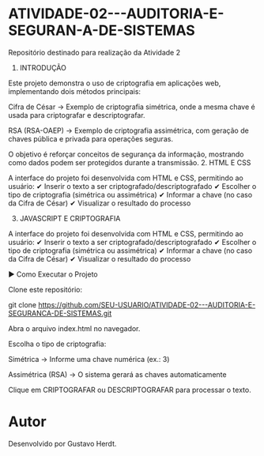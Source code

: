 # ATIVIDADE-02---AUDITORIA-E-SEGURAN-A-DE-SISTEMAS
Repositório destinado para realização da Atividade 2

1. INTRODUÇÃO

Este projeto demonstra o uso de criptografia em aplicações web, implementando dois métodos principais:

Cifra de César → Exemplo de criptografia simétrica, onde a mesma chave é usada para criptografar e descriptografar.

RSA (RSA-OAEP) → Exemplo de criptografia assimétrica, com geração de chaves pública e privada para operações seguras.

O objetivo é reforçar conceitos de segurança da informação, mostrando como dados podem ser protegidos durante a transmissão.
2. HTML E CSS

A interface do projeto foi desenvolvida com HTML e CSS, permitindo ao usuário:
✔ Inserir o texto a ser criptografado/descriptografado
✔ Escolher o tipo de criptografia (simétrica ou assimétrica)
✔ Informar a chave (no caso da Cifra de César)
✔ Visualizar o resultado do processo

3. JAVASCRIPT E CRIPTOGRAFIA

A interface do projeto foi desenvolvida com HTML e CSS, permitindo ao usuário:
✔ Inserir o texto a ser criptografado/descriptografado
✔ Escolher o tipo de criptografia (simétrica ou assimétrica)
✔ Informar a chave (no caso da Cifra de César)
✔ Visualizar o resultado do processo

▶️ Como Executar o Projeto

Clone este repositório:

git clone https://github.com/SEU-USUARIO/ATIVIDADE-02---AUDITORIA-E-SEGURANCA-DE-SISTEMAS.git

Abra o arquivo index.html no navegador.

Escolha o tipo de criptografia:

Simétrica → Informe uma chave numérica (ex.: 3)

Assimétrica (RSA) → O sistema gerará as chaves automaticamente

Clique em CRIPTOGRAFAR ou DESCRIPTOGRAFAR para processar o texto.

# Autor

Desenvolvido por Gustavo Herdt.
